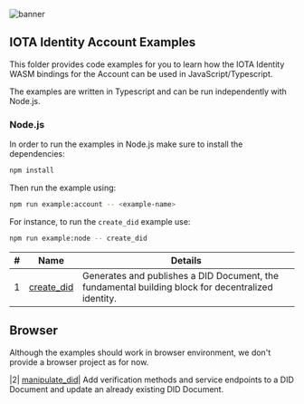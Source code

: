 ![banner](./../../../.meta/identity_banner.png)


## IOTA Identity Account Examples

This folder provides code examples for you to learn how the IOTA Identity WASM bindings for the Account can be used in JavaScript/Typescript.

The examples are written in Typescript and can be run independently with Node.js. 

### Node.js
In order to run the examples in Node.js make sure to install the dependencies: 
```bash
npm install
```

Then run the example using:
```bash
npm run example:account -- <example-name>
```

For instance, to run the `create_did` example use:
```bash
npm run example:node -- create_did
```


| # | Name | Details |
| -------- | -------- | -------- |
| 1 |[create_did](src/create_did.ts)|Generates and publishes a DID Document, the fundamental building block for decentralized identity.|

## Browser
Although the examples should work in browser environment, we don't provide a browser project as for now.

|2| [manipulate_did](src/manipulate_did.ts)|  Add verification methods and service endpoints to a DID Document and update an already existing DID Document.                                                     